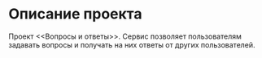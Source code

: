 # Описание проекта
Проект <<Вопросы и ответы>>. Сервис позволяет пользователям задавать вопросы и получать на них ответы от других пользователей.
